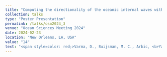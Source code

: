 ```yaml
---
title: "Computing the directionality of the oceanic internal waves with an internal wave antenna"
collection: talks
type: "Poster Presentation"
permalink: /talks/osm2024_3
venue: "Ocean Sciences Meeting 2024"
date: 2024-02-23
location: "New Orleans, LA, USA"
value: "14"
text: "<span style=color: red;>Varma, D., Buijsman, M. C., Arbic, <b>Yadidya, B.</b>, Shriver, J. F., Waterhouse, A. F., ... & Delpech, A. &quot;Computing the directionality of the oceanic internal waves with an internal wave antenna&quot;, <b><i>Ocean Sciences Meeting 2024</i></b>, Febraury 2024, New Orleans.</span>"
---
```

